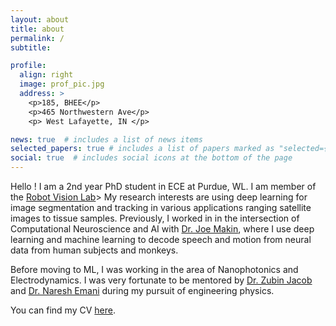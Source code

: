 ```yaml
---
layout: about
title: about
permalink: /
subtitle:  

profile:
  align: right
  image: prof_pic.jpg
  address: >
    <p>185, BHEE</p>
    <p>465 Northwestern Ave</p>
    <p> West Lafayette, IN </p>

news: true  # includes a list of news items
selected_papers: true # includes a list of papers marked as "selected={true}"
social: true  # includes social icons at the bottom of the page
---
```


Hello ! I am a 2nd year PhD student in ECE at Purdue, WL. I am member of the [Robot Vision Lab](https://engineering.purdue.edu/RVL/)> My research interests are using deep learning for image segmentation and tracking in various applications ranging satellite images to tissue samples. 
Previously, I worked in in the intersection of Computational Neuroscience and AI with [Dr. Joe Makin](https://engineering.purdue.edu/MakinLab/people/ptProfile?resource_id=242786&group_id=242782&photo=right), where I use deep learning and machine learning to decode speech and motion from neural data from human subjects and monkeys. 

Before moving to ML, I was working in the area of Nanophotonics and Electrodynamics. I was very fortunate to be mentored by [Dr. Zubin Jacob](https://electrodynamics.org/) and [Dr. Naresh Emani](https://people.iith.ac.in/nke/) during my pursuit of engineering physics. 

You can find my CV [here](../assets/pdf/Akshita_Kamsali_CV.pdf).
